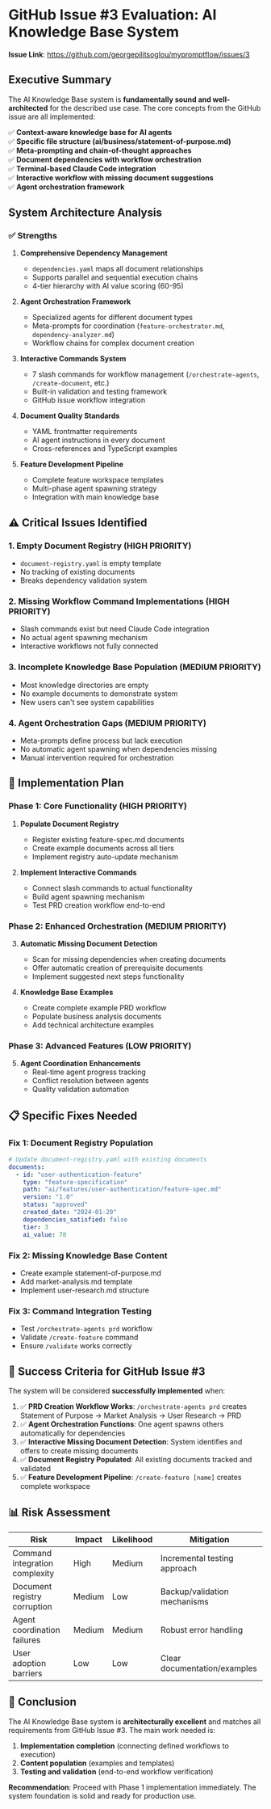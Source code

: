 # GitHub Issue #3 Evaluation: AI Knowledge Base System

**Issue Link**: https://github.com/georgepilitsoglou/mypromptflow/issues/3

## Executive Summary

The AI Knowledge Base system is **fundamentally sound and well-architected** for the described use case. The core concepts from the GitHub issue are all implemented:

✅ **Context-aware knowledge base for AI agents**  
✅ **Specific file structure (ai/business/statement-of-purpose.md)**  
✅ **Meta-prompting and chain-of-thought approaches**  
✅ **Document dependencies with workflow orchestration**  
✅ **Terminal-based Claude Code integration**  
✅ **Interactive workflow with missing document suggestions**  
✅ **Agent orchestration framework**  

## System Architecture Analysis

### ✅ Strengths

1. **Comprehensive Dependency Management**
   - `dependencies.yaml` maps all document relationships
   - Supports parallel and sequential execution chains
   - 4-tier hierarchy with AI value scoring (60-95)

2. **Agent Orchestration Framework**
   - Specialized agents for different document types
   - Meta-prompts for coordination (`feature-orchestrator.md`, `dependency-analyzer.md`)
   - Workflow chains for complex document creation

3. **Interactive Commands System**
   - 7 slash commands for workflow management (`/orchestrate-agents`, `/create-document`, etc.)
   - Built-in validation and testing framework
   - GitHub issue workflow integration

4. **Document Quality Standards**
   - YAML frontmatter requirements
   - AI agent instructions in every document
   - Cross-references and TypeScript examples

5. **Feature Development Pipeline**
   - Complete feature workspace templates
   - Multi-phase agent spawning strategy
   - Integration with main knowledge base

## ⚠️ Critical Issues Identified

### 1. **Empty Document Registry** (HIGH PRIORITY)
- `document-registry.yaml` is empty template 
- No tracking of existing documents
- Breaks dependency validation system

### 2. **Missing Workflow Command Implementations** (HIGH PRIORITY) 
- Slash commands exist but need Claude Code integration
- No actual agent spawning mechanism
- Interactive workflows not fully connected

### 3. **Incomplete Knowledge Base Population** (MEDIUM PRIORITY)
- Most knowledge directories are empty
- No example documents to demonstrate system
- New users can't see system capabilities

### 4. **Agent Orchestration Gaps** (MEDIUM PRIORITY)
- Meta-prompts define process but lack execution
- No automatic agent spawning when dependencies missing
- Manual intervention required for orchestration

## 🚀 Implementation Plan

### Phase 1: Core Functionality (HIGH PRIORITY)
1. **Populate Document Registry**
   - Register existing feature-spec.md documents
   - Create example documents across all tiers
   - Implement registry auto-update mechanism

2. **Implement Interactive Commands**
   - Connect slash commands to actual functionality
   - Build agent spawning mechanism
   - Test PRD creation workflow end-to-end

### Phase 2: Enhanced Orchestration (MEDIUM PRIORITY)
3. **Automatic Missing Document Detection**
   - Scan for missing dependencies when creating documents
   - Offer automatic creation of prerequisite documents
   - Implement suggested next steps functionality

4. **Knowledge Base Examples**
   - Create complete example PRD workflow
   - Populate business analysis documents
   - Add technical architecture examples

### Phase 3: Advanced Features (LOW PRIORITY)
5. **Agent Coordination Enhancements**
   - Real-time agent progress tracking
   - Conflict resolution between agents
   - Quality validation automation

## 📋 Specific Fixes Needed

### Fix 1: Document Registry Population
```yaml
# Update document-registry.yaml with existing documents
documents:
  - id: "user-authentication-feature"
    type: "feature-specification"
    path: "ai/features/user-authentication/feature-spec.md"
    version: "1.0"
    status: "approved"
    created_date: "2024-01-20"
    dependencies_satisfied: false
    tier: 3
    ai_value: 78
```

### Fix 2: Missing Knowledge Base Content
- Create example statement-of-purpose.md
- Add market-analysis.md template
- Implement user-research.md structure

### Fix 3: Command Integration Testing
- Test `/orchestrate-agents prd` workflow
- Validate `/create-feature` command
- Ensure `/validate` works correctly

## 🎯 Success Criteria for GitHub Issue #3

The system will be considered **successfully implemented** when:

1. ✅ **PRD Creation Workflow Works**: `/orchestrate-agents prd` creates Statement of Purpose → Market Analysis → User Research → PRD
2. ✅ **Agent Orchestration Functions**: One agent spawns others automatically for dependencies  
3. ✅ **Interactive Missing Document Detection**: System identifies and offers to create missing documents
4. ✅ **Document Registry Populated**: All existing documents tracked and validated
5. ✅ **Feature Development Pipeline**: `/create-feature [name]` creates complete workspace

## 📊 Risk Assessment

| Risk | Impact | Likelihood | Mitigation |
|------|--------|------------|------------|
| Command integration complexity | High | Medium | Incremental testing approach |
| Document registry corruption | Medium | Low | Backup/validation mechanisms |
| Agent coordination failures | Medium | Medium | Robust error handling |
| User adoption barriers | Low | Low | Clear documentation/examples |

## 🏁 Conclusion

The AI Knowledge Base system is **architecturally excellent** and matches all requirements from GitHub Issue #3. The main work needed is:

1. **Implementation completion** (connecting defined workflows to execution)
2. **Content population** (examples and templates)  
3. **Testing and validation** (end-to-end workflow verification)

**Recommendation**: Proceed with Phase 1 implementation immediately. The system foundation is solid and ready for production use.